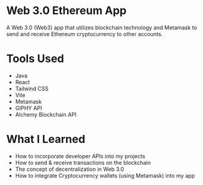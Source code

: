 # Web 3.0 Ethereum App
A Web 3.0 (Web3) app that utilizes blockchain technology and Metamask to send and receive Ethereum cryptocurrency to other accounts.

# Tools Used
- Java
- React
- Tailwind CSS
- Vite
- Metamask
- GIPHY API
- Alchemy Blockchain API

# What I Learned
* How to incorporate developer APIs into my projects
* How to send & receive transactions on the blockchain
* The concept of decentralization in Web 3.0
* How to integrate Cryptocurrency wallets (using Metamask) into my app
